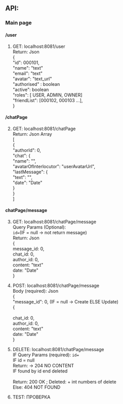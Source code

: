 

<h2>API:</h2>

<h3>Main page</h3>

<h4>/user</h4>


1. GET: localhost:8081/user
   </br>Return: Json
   </br>{
   </br>"id": 000101,
   </br>"name": "text"
   </br>"email": "text"
    </br>"avatar": "text_url"
    </br>"authorised" : boolean
   </br>"active": boolean
   </br>"roles": [ USER, ADMIN, OWNER]
   </br>"friendList": [000102, 000103 ...],
   </br>}

<h4>/chatPage</h4>

2. GET: localhost:8081/chatPage
   </br>Return: Json Array
   </br>[
   </br>{
   </br>"authorId": 0,
   </br>"chat": {
   </br>"name": "",
   </br>"avatarOfInterlocutor": "userAvatarUrl",
   </br>"lastMessage": {
   </br>"text": "",
   </br>"date": "Date"
   </br>}
   </br>}
   </br>]


<h4>chatPage/message</h4>

3. GET: localhost:8081/chatPage/message
   </br>Query Params (Optional):
   </br> <code>id=</code>(IF = null -> not return message)
   </br>Return: Json 
   </br>{
   </br>message_id: 0,
   </br>chat_id: 0,
    </br>author_id: 0,
    </br>content: "text"
    </br>date: "Date"
    </br>}

4. POST: localhost:8081/chatPage/message
   </br>Body (required): Json
   </br>{
   </br>"message_id": 0, (IF = null -> Create ELSE Update)
   </br>{   
   </br>chat_id: 0,
   </br>author_id: 0,
   </br>content: "text"
   </br>date: "Date"
   </br>}


5. DELETE: localhost:8081/chatPage/message
    </br>IF Query Params (required): <code>id=</code>
    </br>IF id = null
    </br>Return: -> 204 NO CONTENT
    </br>IF found by id end deleted   
    </br>Return: 200 OK ; Deleted: + int numbers of delete
    </br>Else: 404 NOT FOUND

6. TEST: ПРОВЕРКА 


